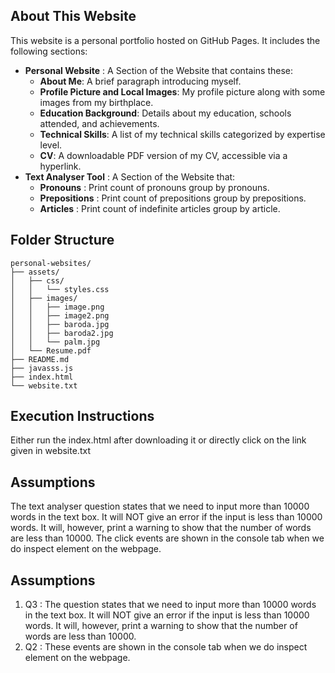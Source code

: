 ## About This Website

This website is a personal portfolio hosted on GitHub Pages. It includes the following sections:
- **Personal Website** : A Section of the Website that contains these:
  - **About Me**: A brief paragraph introducing myself.
  - **Profile Picture and Local Images**: My profile picture along with some images from my birthplace.
  - **Education Background**: Details about my education, schools attended, and achievements.
  - **Technical Skills**: A list of my technical skills categorized by expertise level.
  - **CV**: A downloadable PDF version of my CV, accessible via a hyperlink.
- **Text Analyser Tool** : A Section of the Website that:
  - **Pronouns** : Print count of pronouns group by pronouns.
  - **Prepositions** : Print count of prepositions group by prepositions.
  - **Articles** : Print count of indefinite articles group by article.

## Folder Structure

```
personal-websites/
├── assets/
│   ├── css/
│   │   └── styles.css
│   ├── images/
│   │   ├── image.png
│   │   ├── image2.png
│   │   ├── baroda.jpg
│   │   ├── baroda2.jpg
│   │   └── palm.jpg
│   └── Resume.pdf  
├── README.md
├── javasss.js
├── index.html
└── website.txt
```

## Execution Instructions

Either run the index.html after downloading it or directly click on the link given in website.txt


## Assumptions

The text analyser question states that we need to input more than 10000 words in the text box. It will NOT give an error if the input is less than 10000 words. It will, however, print a warning to show that the number of words are less than 10000.
The click events are shown in the console tab when we do inspect element on the webpage. 




## Assumptions

1. Q3 : The question states that we need to input more than 10000 words in the text box. It will NOT give an error if the input is less than 10000 words. It will, however, print a warning to show that the number of words are less than 10000.
2. Q2 : These events are shown in the console tab when we do inspect element on the webpage. 
